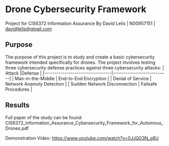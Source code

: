 # Drone Cybersecurity Framework
Project for CIS6372 Information Assurance
By David Lelis | N00957151 | davidjlelis@gmail.com

## Purpose
The purpose of this project is to study and create a basic cybersecurity framework intended specifically for drones. The project involves testing three cybersecurity defense practices
against three cybersecurity attacks:
  | Attack                          |Defense                    |
  |---------------------------------|---------------------------|
  | Man-in-the-Middle               | End-to-End Encryption     |
  | Denial of Service               | Network Anamoly Detection |
  | Sudden Network Disconnection    | Failsafe Procedures       |

## Results
Full paper of the study can be found: CIS6372_Information_Assurance_Cybersecurity_Framework_for_Automous_Drones.pdf

Demonstration Video: https://www.youtube.com/watch?v=0JJQ03N_g8U
